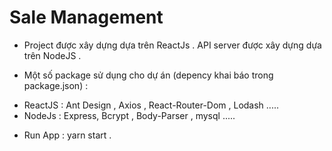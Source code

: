  # Sale Management 

 - Project được xây dựng dựa trên ReactJs . API server được xây dựng dựa trên NodeJS . 


 - Một số package sử dụng cho dự án (depency khai báo trong package.json) :

 + ReactJS : Ant Design , Axios , React-Router-Dom , Lodash .....
 + NodeJs : Express, Bcrypt , Body-Parser , mysql .....
- Run App : yarn start .